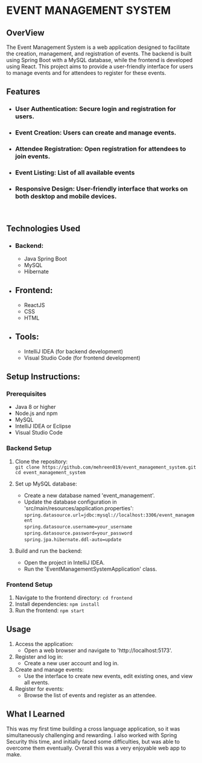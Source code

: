 ﻿#  EVENT MANAGEMENT SYSTEM

## OverView ##

The Event Management System is a web application designed to facilitate the creation, management, and registration of events. The backend is built using Spring Boot with a MySQL database, while the frontend is developed using React. This project aims to provide a user-friendly interface for users to manage events and for attendees to register for these events.

## Features ##

- ### User Authentication:  Secure login and registration for users.
- ### Event Creation:   Users can create and manage events.
- ### Attendee Registration: Open registration for attendees to join events.
- ### Event Listing: List of all available events
- ### Responsive Design: User-friendly interface that works on both desktop and mobile devices.

<br>

## Technologies Used ##

- ### Backend: ###
  - Java Spring Boot
  - MySQL
  - Hibernate
- ## Frontend: ###
  - ReactJS
  - CSS
  - HTML
- ## Tools: ##
  - IntelliJ IDEA (for backend development)
  - Visual Studio Code (for frontend development)
  
## Setup Instructions: ##

### Prerequisites ###

- Java 8 or higher
- Node.js and npm
- MySQL
- IntelliJ IDEA or Eclipse
- Visual Studio Code
  
### Backend Setup ###

1. Clone the repository: <br>
   `git clone https://github.com/mehreen019/event_management_system.git` <br>
    `cd event_management_system`

2. Set up MySQL database:
    - Create a new database named 'event_management'.
    - Update the database configuration in 'src/main/resources/application.properties':
    `spring.datasource.url=jdbc:mysql://localhost:3306/event_management` <br>
    `spring.datasource.username=your_username` <br>
    `spring.datasource.password=your_password` <br>
    `spring.jpa.hibernate.ddl-auto=update` <br>

3. Build and run the backend:
    - Open the project in IntelliJ IDEA.
    - Run the 'EventManagementSystemApplication' class.
  
### Frontend Setup ###
1. Navigate to the frontend directory:
    `cd frontend`
2. Install dependencies:
   `npm install`
3. Run the frontend:
   `npm start`

## Usage ##

1. Access the application:
    - Open a web browser and navigate to 'http://localhost:5173'.
2. Register and log in:
    - Create a new user account and log in.
3. Create and manage events:
    - Use the interface to create new events, edit existing ones, and view all events.
4. Register for events:
    - Browse the list of events and register as an attendee.

## What I Learned ##

This was my first time building a cross language application, so it was simultaneously challenging and rewarding. I also worked with Spring Security this time, and initially faced some difficulties, but was able to overcome them eventually. Overall this was a very enjoyable web app to make.
